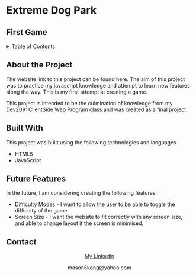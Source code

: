<h1>Extreme Dog Park</h1>
<h2>First Game</h2>
<details>
  <summary>Table of Contents</summary>
  <ol>
    <li><a href="#about">About the Project</a></li>
    <li><a href="#builtWith">Built With</a></li>
    <li><a href="futureFeatures">Future Features</a></li>
    <li><a href="contact">Contact</a></li>
  </ol>
</details>

<h2 id="about">About the Project</h2>
<p> The website link to this project can be found here. The aim of this project was to practice my javascript knowledge and attempt to learn new features along the way. This is my first attempt at creating a game.</p>
<p> This project is intended to be the culmination of knowledge from my Dev209: ClientSide Web Program class and was created as a final project.</p>

<h2 id="builtWith">Built With</h2>
<p>This project was built using the following technologies and languages</p>
<ul>
  <li>HTML5</li>
  <li>JavaScript</li>
</ul>

<h2 id="futureFeatures">Future Features</h2>
<p>In the future, I am considering creating the following features:</p>
<ul>
  <li>Difficulty Modes - I want to allow the user to be able to toggle the difficulty of the game.</li>
  <li>Screen Size - I want the website to fit correctly with any screen size, and able to change layout if the screen is minimised.</li>
</ul>

<h2 id="contact">Contact</h2>
<p align="center"><a href="https://www.linkedin.com/in/mvsonkong/">My LinkedIn</a></p>
<p align="center">mason5kong@yahoo.com</p>
